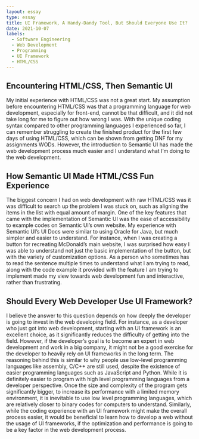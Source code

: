 ```yaml
---
layout: essay
type: essay
title: UI Framework, A Handy-Dandy Tool, But Should Everyone Use It?
date: 2021-10-07
labels:
  - Software Engineering
  - Web Development
  - Programming
  - UI Framework
  - HTML/CSS 
---
```

 
## Encountering HTML/CSS, Then Semantic UI 

My initial experience with HTML/CSS was not a great start. My assumption before encountering HTML/CSS was that a programming language for web development, especially for front-end, cannot be that difficult, and it did not take long for me to figure out how wrong I was. With the unique coding syntax compared to other programming languages I experienced so far, I can remember struggling to create the finished product for the first few days of using HTML/CSS, which can be shown from getting DNF for my assignments WODs. However, the introduction to Semantic UI has made the web development process much easier and I understand what I’m doing to the web development. 

## How Semantic UI Made HTML/CSS Fun Experience 

The biggest concern I had on web development with raw HTML/CSS was it was difficult to search up the problem I was stuck on, such as aligning the items in the list with equal amount of margin. One of the key features that came with the implementation of Semantic UI was the ease of accessibility to example codes on Semantic UI’s own website. My experience with Semantic UI’s UI Docs were similar to using Oracle for Java, but much simpler and easier to understand. For instance, when I was creating a button for recreating McDonald’s main website, I was surprised how easy I was able to understand not just the basic implementation of the button, but with the variety of customization options. As a person who sometimes has to read the sentence multiple times to understand what I am trying to read, along with the code example it provided with the feature I am trying to implement made my view towards web development fun and interactive, rather than frustrating.

## Should Every Web Developer Use UI Framework? 

I believe the answer to this question depends on how deeply the developer is going to invest in the web developing field. For instance, as a developer who just got into web development, starting with an UI framework is an excellent choice, as it significantly reduces the difficulty of getting into the field. However, if the developer’s goal is to become an expert in web development and work in a big company, it might not be a good exercise for the developer to heavily rely on UI frameworks in the long term. The reasoning behind this is similar to why people use low-level programming languages like assembly, C/C++ are still used, despite the existence of easier programming languages such as JavaScript and Python. While it is definitely easier to program with high level programming languages from a developer perspective. Once the size and complexity of the program gets significantly bigger, to increase its performance with a limited memory environment, it is inevitable to use low level programming languages, which are relatively closer to binary codes for computers to understand. Similarly, while the coding experience with an UI framework might make the overall process easier, it would be beneficial to learn how to develop a web without the usage of UI frameworks, if the optimization and performance is going to be a key factor in the web development process. 


